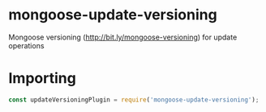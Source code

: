 # mongoose-update-versioning
Mongoose versioning (http://bit.ly/mongoose-versioning) for update operations

# Importing

```javascript
const updateVersioningPlugin = require('mongoose-update-versioning');
```
